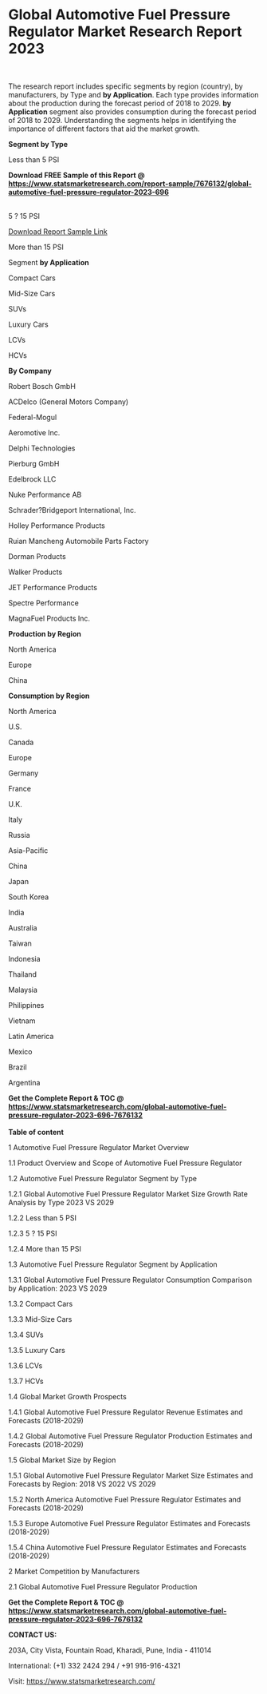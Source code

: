 <h1>Global Automotive Fuel Pressure Regulator Market Research Report 2023</h1><br/><p>The research report includes specific segments by region (country), by manufacturers, by Type and <strong>by Application</strong>. Each type provides information about the production during the forecast period of 2018 to 2029. <strong>by Application</strong> segment also provides consumption during the forecast period of 2018 to 2029. Understanding the segments helps in identifying the importance of different factors that aid the market growth.</p><p><strong>Segment by Type</strong></p><p>Less than 5 PSI</p><div><b>Download FREE Sample of this Report @ <a href="https://www.statsmarketresearch.com/download-free-sample/7676132/global-automotive-fuel-pressure-regulator-2023-696">https://www.statsmarketresearch.com/report-sample/7676132/global-automotive-fuel-pressure-regulator-2023-696</a></b></div><br><p>5 ? 15 PSI</p><p><a href="https://www.statsmarketresearch.com/download-free-sample/7676132/global-automotive-fuel-pressure-regulator-2023-696">Download Report Sample Link</a></p><p>More than 15 PSI</p><p>Segment <strong>by Application</strong></p><p>Compact Cars</p><p>Mid-Size Cars</p><p>SUVs</p><p>Luxury Cars</p><p>LCVs</p><p>HCVs</p><p><strong>By Company</strong></p><p>Robert Bosch GmbH</p><p>ACDelco (General Motors Company)</p><p>Federal-Mogul</p><p>Aeromotive Inc.</p><p>Delphi Technologies</p><p>Pierburg GmbH</p><p>Edelbrock LLC</p><p>Nuke Performance AB</p><p>Schrader?Bridgeport International, Inc.</p><p>Holley Performance Products</p><p>Ruian Mancheng Automobile Parts Factory</p><p>Dorman Products</p><p>Walker Products</p><p>JET Performance Products</p><p>Spectre Performance</p><p>MagnaFuel Products Inc.</p><p><strong>Production by Region</strong></p><p>North America</p><p>Europe</p><p>China</p><p><strong>Consumption by Region</strong></p><p>North America</p><p>U.S.</p><p>Canada</p><p>Europe</p><p>Germany</p><p>France</p><p>U.K.</p><p>Italy</p><p>Russia</p><p>Asia-Pacific</p><p>China</p><p>Japan</p><p>South Korea</p><p>India</p><p>Australia</p><p>Taiwan</p><p>Indonesia</p><p>Thailand</p><p>Malaysia</p><p>Philippines</p><p>Vietnam</p><p>Latin America</p><p>Mexico</p><p>Brazil</p><p>Argentina</p><div><b>Get the Complete Report & TOC @ <a href="https://www.statsmarketresearch.com/global-automotive-fuel-pressure-regulator-2023-696-7676132">https://www.statsmarketresearch.com/global-automotive-fuel-pressure-regulator-2023-696-7676132</a></b></div><br><b>Table of content</b><p>1 Automotive Fuel Pressure Regulator Market Overview<br />
 
  1.1 Product Overview and Scope of Automotive Fuel Pressure Regulator<br />
 
  1.2 Automotive Fuel Pressure Regulator Segment by Type<br />
 
  1.2.1 Global Automotive Fuel Pressure Regulator Market Size Growth Rate Analysis by Type 2023 VS 2029<br />
 
  1.2.2 Less than 5 PSI<br />
 
  1.2.3 5 ? 15 PSI<br />
 
  1.2.4 More than 15 PSI<br />
 
  1.3 Automotive Fuel Pressure Regulator Segment by Application<br />
 
  1.3.1 Global Automotive Fuel Pressure Regulator Consumption Comparison by Application: 2023 VS 2029<br />
 
  1.3.2 Compact Cars<br />
 
  1.3.3 Mid-Size Cars<br />
 
  1.3.4 SUVs<br />
 
  1.3.5 Luxury Cars<br />
 
  1.3.6 LCVs<br />
 
  1.3.7 HCVs<br />
 
  1.4 Global Market Growth Prospects<br />
 
  1.4.1 Global Automotive Fuel Pressure Regulator Revenue Estimates and Forecasts (2018-2029)<br />
 
  1.4.2 Global Automotive Fuel Pressure Regulator Production Estimates and Forecasts (2018-2029)<br />
 
  1.5 Global Market Size by Region<br />
 
  1.5.1 Global Automotive Fuel Pressure Regulator Market Size Estimates and Forecasts by Region: 2018 VS 2022 VS 2029<br />
 
  1.5.2 North America Automotive Fuel Pressure Regulator Estimates and Forecasts (2018-2029)<br />
 
  1.5.3 Europe Automotive Fuel Pressure Regulator Estimates and Forecasts (2018-2029)<br />
 
  1.5.4 China Automotive Fuel Pressure Regulator Estimates and Forecasts (2018-2029)<br />
 
 2 Market Competition by Manufacturers<br />
 
  2.1 Global Automotive Fuel Pressure Regulator Production<br><div><b>Get the Complete Report & TOC @ <a href="https://www.statsmarketresearch.com/global-automotive-fuel-pressure-regulator-2023-696-7676132">https://www.statsmarketresearch.com/global-automotive-fuel-pressure-regulator-2023-696-7676132</a></b></div></p>
 
 <b>CONTACT US:</b><br>
 
 203A, City Vista, Fountain Road, Kharadi, Pune, India - 411014 <br>
 
 International: (+1) 332 2424 294 / +91 916-916-4321<br>
 
 Visit: <a href="https://www.statsmarketresearch.com/">https://www.statsmarketresearch.com/</a>
 
 <br>